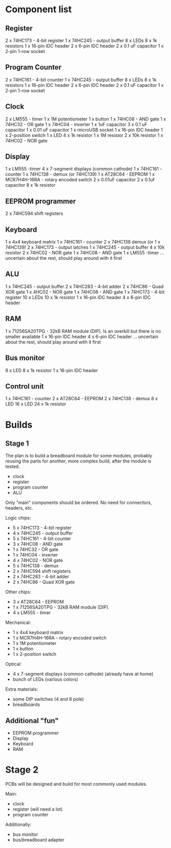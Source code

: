 Component list
==============

Register
--------

2 x 74HC173 - 4-bit register
1 x 74HC245 - output buffer
8 x LEDs
8 x 1k resistors
1 x 16-pin IDC header
2 x  6-pin IDC header
2 x 0.1 uF capacitor
1 x 2-pin 1-row socket

Program Counter
---------------

2 x 74HC161 - 4-bit counter
1 x 74HC245 - output buffer
8 x LEDs
8 x 1k resistors
1 x 16-pin IDC header
2 x  6-pin IDC header
2 x 0.1 uF capacitor
1 x 2-pin 1-row socket

Clock
-----

2 x LM555 - timer
1 x 1M potentiometer
1 x button
1 x 74HC08 - AND gate
1 x 74HC32 - OR gate
1 x 74HC04 - inverter
1 x 1uF capacitor
3 x 0.1 uF capacitor
1 x 0.01 uF capacitor
1 x microUSB socket
1 x 16-pin IDC header
1 x 2-position switch
1 x LED
4 x 1k resistor
1 x 1M resistor
2 x 10k resistor
1 x 74HC02 - NOR gate

Display
-------

1 x LM555 -timer
4 x 7-segment displays (common cathode)
1 x 74HC161 - counter
1 x 74HC138 - demux (or 74HC139)
1 x AT28C64 - EEPROM
1 x MCR7H4H-16RA - rotary encoded switch
2 x 0.01uF capacitor
2 x 0.1uf capacitor
8 x 1k resistor

EEPROM programmer
-----------------

2 x 74HC594 shift registers


Keyboard
--------

1 x 4x4 keyboard matrix
1 x 74HC161 - counter
2 x 74HC138 demux (or 1 x 74HC139)
2 x 74HC173 - output latches
1 x 74HC245 - output buffer
4 x 10k resistor
2 x 74HC02 - NOR gate
1 x 74HC08 - AND gate
1 x LM555 -timer
... uncertain about the rest, should play around with it first


ALU
---

1 x 74HC245 - output buffer
2 x 74HC283 - 4-bit adder
2 x 74HC86 - Quad XOR gate
1 x 4HC02 - NOR gate
1 x 74HC08 - AND gate
1 x 74HC173 - 4-bit register
10 x LEDs
10 x 1k resistor
1 x 16-pin IDC header
4 x  6-pin IDC header


RAM
---

1 x 71256SA20TPG - 32kB RAM module (DIP). Is an overkill but there is no smaller available
1 x 16-pin IDC header
4 x  6-pin IDC header
... uncertain about the rest, should play around with it first

Bus monitor
-----------

8 x LED
8 x 1k resistor
1 x 16-pin IDC header

Control unit
------------

1 x 74HC161 - counter
2 x AT28C64 - EEPROM
2 x 74HC138 - demux
8 x LED
16 x LED
24 x 1k resistor


Builds
======

Stage 1
-------

The plan is to build a breadboard module for some modules, probably reusing the parts for another,
more complex build, after the module is tested.

* clock
* register
* program counter
* ALU

Only "main" components should be ordered. No need for connectors, headers, etc.

Logic chips:
* 5 x 74HC173 - 4-bit register
* 4 x 74HC245 - output buffer
* 5 x 74HC161 - 4-bit counter
* 3 x 74HC08 - AND gate
* 1 x 74HC32 - OR gate
* 1 x 74HC04 - inverter
* 4 x 74HC02 - NOR gate
* 5 x 74HC138 - demux
* 2 x 74HC594 shift registers
* 2 x 74HC283 - 4-bit adder
* 2 x 74HC86 - Quad XOR gate

Other chips:
* 3 x AT28C64 - EEPROM
* 1 x 71256SA20TPG - 32kB RAM module (DIP). 
* 4 x LM555 - timer

Mechanical:
* 1 x 4x4 keyboard matrix
* 1 x MCR7H4H-16RA - rotary encoded switch
* 1 x 1M potentiometer
* 1 x button
* 1 x 2-position switch

Optical:
* 4 x 7-segment displays (common cathode) (already have at home)
* bunch of LEDs (various colors)

Extra materials:
* some DIP switches (4 and 8 pole)
* breadboards


Additional "fun"
----------------

* EEPROM programmer
* Display
* Keyboard
* RAM


Stage 2
=======

PCBs will be designed and build for most commonly used modules.


Main:
* clock
* register (will need a lot)
* program counter

Additionally:

* bus monitor
* bus/breadboard adapter

